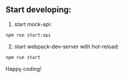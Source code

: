 ## Start developing:

1. start mock-api:

```bash
npm run start:api 
```

2. start webpack-dev-server with hot-reload:
```bash
npm run start 
```

Happy coding!
